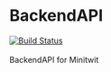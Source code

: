 # BackendAPI
[![Build Status](https://travis-ci.org/LazyOpsDev/Minitwit.Backend.svg?branch=develop)](https://travis-ci.org/LazyOpsDev/Minitwit.Backend)<br><br>
BackendAPI for Minitwit
